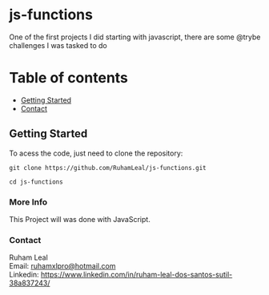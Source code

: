 # js-functions

One of the first projects I did starting with javascript, there are some @trybe challenges I was tasked to do


# Table of contents

- [Getting Started](#getting-started)
- [Contact](#contact)

## Getting Started

To acess the code, just need to clone the repository:

```
git clone https://github.com/RuhamLeal/js-functions.git
```
```
cd js-functions
```


### More Info

This Project will was done with JavaScript.

### Contact

Ruham Leal    
Email: ruhamxlpro@hotmail.com    
Linkedin: https://www.linkedin.com/in/ruham-leal-dos-santos-sutil-38a837243/
